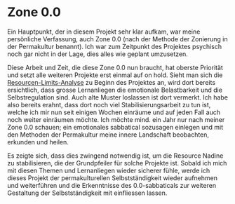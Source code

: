 # Zone 0.0

Ein Hauptpunkt, der in diesem Projekt sehr klar aufkam, war meine persönliche Verfassung, auch Zone 0.0 (nach der Methode der Zonierung in der Permakultur benannt). Ich war zum Zeitpunkt des Projektes psychisch noch gar nicht in der Lage, dies alles wie geplant umzusetzen.

Diese Arbeit und Zeit, die diese Zone 0.0 nun braucht, hat oberste Priorität und setzt alle weiteren Projekte erst einmal auf on hold. Sieht man sich die [Resourcen-Limits-Analyse](../../documentation/observe/objectives-limits.md) zu Beginn des Projektes an, wird dort bereits ersichtlich, dass grosse Lernanliegen die emotionale Belastbarkeit und die Selbstregulation sind. Auch alte Muster loslassen ist dort vermerkt. Ich habe also bereits erahnt, dass dort noch viel Stabilisierungsarbeit zu tun ist, welche ich mir nun seit einigen Wochen einräume und auf jeden Fall auch noch weiter einräumen möchte. Ich möchte mind. ein Jahr nur nach meiner Zone 0.0 schauen; ein emotionales sabbatical sozusagen einlegen und mit den Methoden der Permakultur meine innere Landschaft beobachten, erkunden und heilen.

Es zeigte sich, dass dies zwingend notwendig ist, um die Resource Nadine zu stabilisieren, die der Grundpfeiler für solche Projekte ist. Sobald ich mich mit diesen Themen und Lernanliegen wieder sicherer fühle, werde ich dieses Projekt der permakulturellen Selbstständigkeit wieder aufnehmen und weiterführen und die Erkenntnisse des 0.0-sabbaticals zur weiteren Gestaltung der Selbstständigkeit mit einfliessen lassen.
